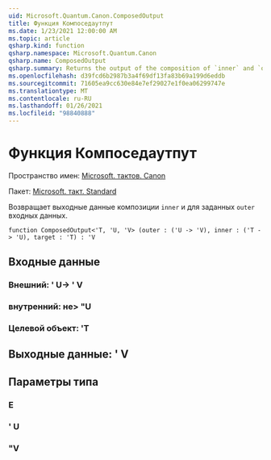 ```yaml
---
uid: Microsoft.Quantum.Canon.ComposedOutput
title: Функция Компоседаутпут
ms.date: 1/23/2021 12:00:00 AM
ms.topic: article
qsharp.kind: function
qsharp.namespace: Microsoft.Quantum.Canon
qsharp.name: ComposedOutput
qsharp.summary: Returns the output of the composition of `inner` and `outer` for a given input.
ms.openlocfilehash: d39fcd6b2987b3a4f69df13fa83b69a199d6eddb
ms.sourcegitcommit: 71605ea9cc630e84e7ef29027e1f0ea06299747e
ms.translationtype: MT
ms.contentlocale: ru-RU
ms.lasthandoff: 01/26/2021
ms.locfileid: "98840888"
---
```

# <a name="composedoutput-function"></a>Функция Компоседаутпут

Пространство имен: [Microsoft. тактов. Canon](xref:Microsoft.Quantum.Canon)

Пакет: [Microsoft. такт. Standard](https://nuget.org/packages/Microsoft.Quantum.Standard)


Возвращает выходные данные композиции `inner` и для заданных `outer` входных данных.

```qsharp
function ComposedOutput<'T, 'U, 'V> (outer : ('U -> 'V), inner : ('T -> 'U), target : 'T) : 'V
```


## <a name="input"></a>Входные данные

### <a name="outer--u---v"></a>Внешний: ' U-> ' V




### <a name="inner--t---u"></a>внутренний: не> "U




### <a name="target--t"></a>Целевой объект: 'T





## <a name="output--v"></a>Выходные данные: ' V



## <a name="type-parameters"></a>Параметры типа

### <a name="t"></a>Е


### <a name="u"></a>' U


### <a name="v"></a>"V

